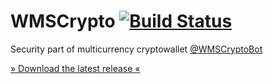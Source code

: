 # WMSCrypto [![Build Status](https://travis-ci.org/vasinkd/WMSCrypto.svg?branch=develop)](https://travis-ci.org/vasinkd/WMSCrypto)
Security part of multicurrency cryptowallet [@WMSCryptoBot](https://t.me/WMSCryptoBot)

[» Download the latest release «](https://github.com/vasinkd/WMSCrypto/releases/latest)

